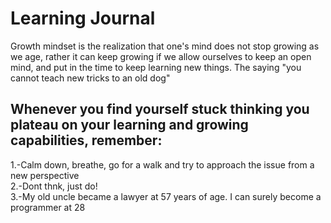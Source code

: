 # Learning Journal
Growth mindset is the realization that one's mind does not stop growing as we age, rather it can keep growing if we allow ourselves to keep an open mind, and put in the time to keep learning new things. The saying "you cannot teach new tricks to an old dog" </br>
## Whenever you find yourself stuck thinking you plateau on your learning and growing capabilities, remember: </br>
1.-Calm down, breathe, go for a walk and try to approach the issue from a new perspective </br>
2.-Dont thnk, just do! </br>
3.-My old uncle became a lawyer at 57 years of age. I can surely become a programmer at 28 </br>
